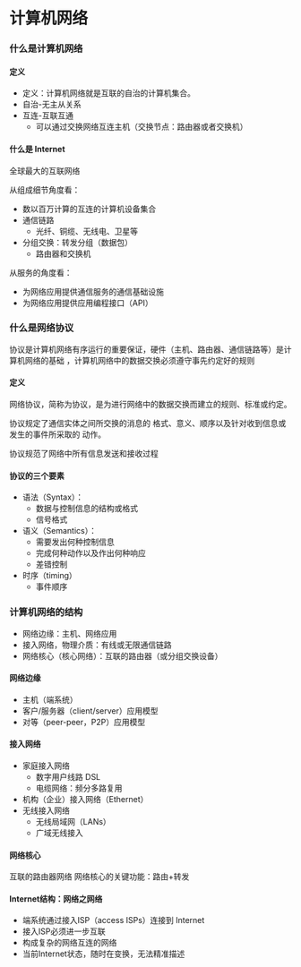 计算机网络
==

### 什么是计算机网络

#### 定义

- 定义：计算机网络就是互联的自治的计算机集合。
- 自治-无主从关系
- 互连-互联互通
    - 可以通过交换网络互连主机（交换节点：路由器或者交换机）

#### 什么是 Internet

全球最大的互联网络

从组成细节角度看：

- 数以百万计算的互连的计算机设备集合
- 通信链路
    - 光纤、铜缆、无线电、卫星等
- 分组交换：转发分组（数据包）
    - 路由器和交换机

从服务的角度看：

- 为网络应用提供通信服务的通信基础设施
- 为网络应用提供应用编程接口（API）

### 什么是网络协议

协议是计算机网络有序运行的重要保证，硬件（主机、路由器、通信链路等）是计算机网络的基础 ，计算机网络中的数据交换必须遵守事先约定好的规则

#### 定义

网络协议，简称为协议，是为进行网络中的数据交换而建立的规则、标准或约定。

协议规定了通信实体之间所交换的消息的 格式、意义、顺序以及针对收到信息或发生的事件所采取的 动作。

协议规范了网络中所有信息发送和接收过程

#### 协议的三个要素

- 语法（Syntax）：
    - 数据与控制信息的结构或格式
    - 信号格式
- 语义（Semantics）：
    - 需要发出何种控制信息
    - 完成何种动作以及作出何种响应
    - 差错控制
- 时序（timing）
    - 事件顺序

### 计算机网络的结构

- 网络边缘：主机、网络应用
- 接入网络，物理介质：有线或无限通信链路
- 网络核心（核心网络）：互联的路由器（或分组交换设备）

#### 网络边缘

- 主机（端系统）
- 客户/服务器（client/server）应用模型
- 对等（peer-peer，P2P）应用模型

#### 接入网络

- 家庭接入网络
    - 数字用户线路 DSL
    - 电缆网络：频分多路复用
- 机构（企业）接入网络（Ethernet）
- 无线接入网络
    - 无线局域网（LANs）
    - 广域无线接入

#### 网络核心

互联的路由器网络 网络核心的关键功能：路由+转发

#### Internet结构：网络之网络

- 端系统通过接入ISP（access ISPs）连接到 Internet
- 接入ISP必须进一步互联
- 构成复杂的网络互连的网络
- 当前Internet状态，随时在变换，无法精准描述


